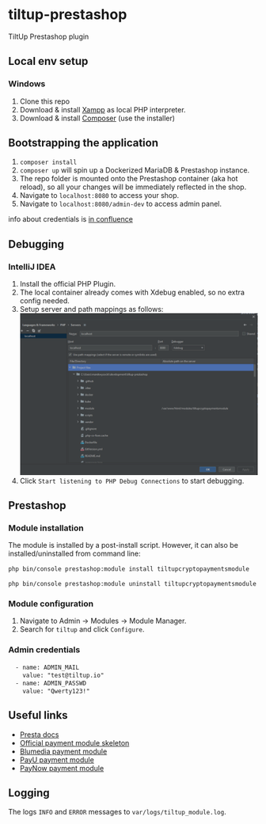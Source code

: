 # tiltup-prestashop

TiltUp Prestashop plugin

## Local env setup

### Windows

1. Clone this repo
2. Download & install [Xampp](https://sourceforge.net/projects/xampp/files/XAMPP%20Windows/7.4.33/) as local PHP
   interpreter.
3. Download & install [Composer](https://getcomposer.org/download/) (use the installer)

## Bootstrapping the application

1. `composer install`
2. `composer up` will spin up a Dockerized MariaDB & Prestashop instance.
3. The repo folder is mounted onto the Prestashop container (aka hot reload), so all your changes will be immediately
   reflected in the shop.
4. Navigate to `localhost:8080` to access your shop.
5. Navigate to `localhost:8080/admin-dev` to access admin panel.

info about credentials
is [in confluence](https://tilt-up.atlassian.net/wiki/spaces/TP/pages/92438529/E-Commerce+stores+testing#PrestaShop)

## Debugging

### IntelliJ IDEA

1. Install the official PHP Plugin.
2. The local container already comes with Xdebug enabled, so no extra config needed.
3. Setup server and path mappings as follows:![intellij-debug-setup.png](assets/readme/intellij-debug-setup.png)
4. Click `Start listening to PHP Debug Connections` to start debugging.

## Prestashop

### Module installation

The module is installed by a post-install script. However, it can also be installed/uninstalled from command line:

```shell
php bin/console prestashop:module install tiltupcryptopaymentsmodule
```

```shell
php bin/console prestashop:module uninstall tiltupcryptopaymentsmodule
```

### Module configuration

1. Navigate to Admin -> Modules -> Module Manager.
2. Search for `tiltup` and click `Configure`.

### Admin credentials

      - name: ADMIN_MAIL
        value: "test@tiltup.io"
      - name: ADMIN_PASSWD
        value: "Qwerty123!"

## Useful links

- [Presta docs](https://devdocs.prestashop-project.org/1.7/modules/creation/tutorial/)
- [Official payment module skeleton](https://github.com/PrestaShop/paymentexample)
- [Blumedia payment module](https://github.com/bluepayment-plugin/prestashop-plugin-1.7)
- [PayU payment module](https://github.com/PayU-EMEA/plugin_prestashop)
- [PayNow payment module](https://github.com/pay-now/paynow-prestashop)

## Logging

The logs `INFO` and `ERROR` messages to `var/logs/tiltup_module.log`.